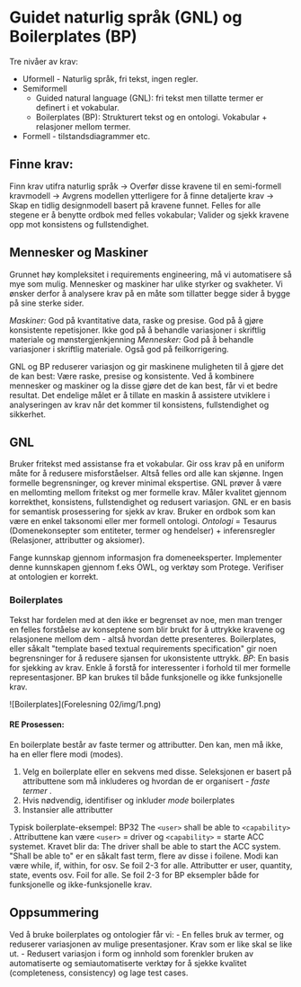 # Guidet naturlig språk (GNL) og Boilerplates (BP)

Tre nivåer av krav: 

* Uformell - Naturlig språk, fri tekst, ingen regler. 
* Semiformell 
	* Guided natural language (GNL): fri tekst men tillatte termer er definert i et vokabular. 
	* Boilerplates (BP): Strukturert tekst og en ontologi. Vokabular + relasjoner mellom termer.
* Formell - tilstandsdiagrammer etc.

## Finne krav:
Finn krav utifra naturlig språk -> Overfør disse kravene til en semi-formell kravmodell -> Avgrens modellen ytterligere for å finne detaljerte krav -> Skap en tidlig designmodell basert på kravene funnet.
Felles for alle stegene er å benytte ordbok med felles vokabular; Valider og sjekk kravene opp mot konsistens og fullstendighet.

## Mennesker og Maskiner
Grunnet høy kompleksitet i requirements engineering, må vi automatisere så mye som mulig. Mennesker og maskiner har ulike styrker og svakheter. Vi ønsker derfor å analysere krav på en måte som tillatter begge sider å bygge på sine sterke sider.

_Maskiner:_ God på kvantitative data, raske og presise. God på å gjøre konsistente repetisjoner. Ikke god på å behandle variasjoner i skriftlig materiale og mønstergjenkjenning
_Mennesker:_ God på å behandle variasjoner i skriftlig materiale. Også god på feilkorrigering.

GNL og BP reduserer variasjon og gir maskinene muligheten til å gjøre det de kan best: Være raske, presise og konsistente. Ved å kombinere mennesker og maskiner og la disse gjøre det de kan best, får vi et bedre resultat.
Det endelige målet er å tillate en maskin å assistere utviklere i analyseringen av krav når det kommer til konsistens, fullstendighet og sikkerhet. 

## GNL
Bruker fritekst med assistanse fra et vokabular. Gir oss krav på en uniform måte for å redusere misforståelser. Altså felles ord alle kan skjønne. Ingen formelle begrensninger, og krever minimal ekspertise.
GNL prøver å være en mellomting mellom fritekst og mer formelle krav. Måler kvalitet gjennom korrekthet, konsistens, fullstendighet og redusert variasjon. GNL er en basis for semantisk prosessering for sjekk av krav.
Bruker en ordbok som kan være en enkel taksonomi eller mer formell ontologi. 
_Ontologi_ = Tesaurus (Domenekonsepter som entiteter, termer og hendelser) + inferensregler (Relasjoner, attributter og aksiomer).

Fange kunnskap gjennom informasjon fra domeneeksperter. Implementer denne kunnskapen gjennom f.eks OWL, og verktøy som Protege. Verifiser at ontologien er korrekt. 

### Boilerplates
Tekst har fordelen med at den ikke er begrenset av noe, men man trenger en felles forståelse av konseptene som blir brukt for å uttrykke kravene og relasjonene mellom dem - altså hvordan dette presenteres. 
Boilerplates, eller såkalt "template based textual requirements specification" gir noen begrensninger for å redusere sjansen for ukonsistente uttrykk.
_BP_: En basis for sjekking av krav. Enkle å forstå for interessenter i forhold til mer formelle representasjoner. 
BP kan brukes til både funksjonelle og ikke funksjonelle krav. 

![Boilerplates](Forelesning 02/img/1.png)

#### RE Prosessen:
En boilerplate består av faste termer og attributter. Den kan, men må ikke, ha en eller flere modi (modes).
1. Velg en boilerplate eller en sekvens med disse. Seleksjonen er basert på attributtene som må inkluderes og hvordan de er organisert - _faste termer_ . 
2. Hvis nødvendig, identifiser og inkluder _mode_ boilerplates
3. Instansier alle attributter

Typisk boilerplate-eksempel: BP32 The `<user>` shall be able to `<capability>` . Attributtene kan være `<user>` = driver og `<capability>` = starte ACC systemet.
Kravet blir da: The driver shall be able to start the ACC system. 
"Shall be able to" er en såkalt fast term, flere av disse i foilene. Modi kan være while, if, within, for osv. Se foil 2-3 for alle. Attributter er user, quantity, state, events osv. Foil for alle. 
Se foil 2-3 for BP eksempler både for funksjonelle og ikke-funksjonelle krav. 

## Oppsummering
Ved å bruke boilerplates og ontologier får vi: 
	- En felles bruk av termer, og reduserer variasjonen av mulige presentasjoner. Krav som er like skal se like ut. 
	- Redusert variasjon i form og innhold som forenkler bruken av automatiserte og semiautomatiserte verktøy for å sjekke kvalitet (completeness, consistency) og lage test cases.






